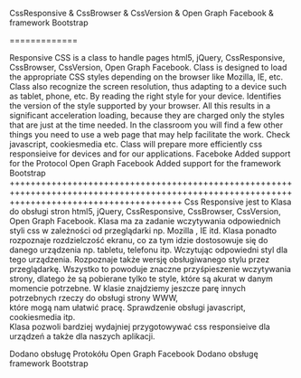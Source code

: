 CssResponsive & CssBrowser & CssVersion & Open Graph Facebook & framework Bootstrap

=============

Responsive CSS is a class to handle pages html5, jQuery, CssResponsive, CssBrowser, CssVersion, Open Graph Facebook. 
Class is designed to load the appropriate CSS styles depending on the browser like Mozilla, IE, etc.
Class also recognize the screen resolution, thus adapting to a device such as tablet, phone, etc. 
By reading the right style for your device. Identifies the version of the style supported by your browser.
All this results in a significant acceleration loading, 
because they are charged only the styles that are just at the time needed. 
In the classroom you will find a few other things you need to use a web page that may help facilitate the work. 
Check javascript, cookiesmedia etc. Class will prepare more efficiently css responsieive
for devices and for our applications.
Faceboke 
Added support for the Protocol Open Graph Facebook
Added support for the framework Bootstrap
+++++++++++++++++++++++++++++++++++++++++++++++++++++++++++++++++++++++++++++++++++++++++++++++++++++++++++++++++++++++++++++++++++++++++++++
Css Responsive jest to Klasa do obsługi  stron html5, jQuery,  CssResponsive,   CssBrowser, CssVersion, Open Graph Facebook. 
Klasa ma za zadanie  wczytywania  odpowiednich styli css w zależności od przeglądarki
np. Mozilla , IE itd. Klasa ponadto rozpoznaje rozdzielczość ekranu,
co za tym idzie dostosowuje się do danego urządzenia np. tabletu, 
telefonu itp. Wczytując odpowiedni styl dla tego urządzenia. 
Rozpoznaje także wersję obsługiwanego stylu przez przeglądarkę.
Wszystko to powoduje znaczne przyśpieszenie wczytywania strony, 
dlatego że są pobierane tylko te style, które są akurat w danym momencie potrzebne. 
W klasie znajdziemy jeszcze parę innych potrzebnych rzeczy do obsługi strony WWW,  
które mogą  nam ułatwić pracę. Sprawdzenie obsługi javascript, cookiesmedia itp.  
Klasa pozwoli bardziej wydajniej przygotowywać
css responsieive dla urządzeń a także dla naszych aplikacji.

Dodano obsługę Protokółu Open Graph Facebook
Dodano obsługę framework Bootstrap
